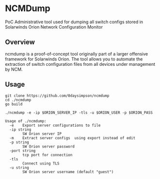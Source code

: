 # NCMDump
PoC Administrative tool used for dumping all switch configs stored in Solarwinds Orion Network Configuration Monitor

## Overview

ncmdump is a proof-of-concept tool originally part of a larger offensive framework for Solarwinds Orion. The tool allows you to automate the extraction of switch configuration files from all devices under management by NCM. 

## Usage
```
git clone https://github.com/0daysimpson/ncmdump 
cd ./ncmdump
go build

./ncmdump -e -ip $ORION_SERVER_IP -tls -u $ORION_USER -p $ORION_PASS

Usage of ./ncmdump:
  -e    Export server configurations to file
  -ip string
        SW Orion server IP
  -m    Extract server configs  using export instead of edit
  -p string
        SW Orion server password
  -port string
        tcp port for connection
  -tls
        Connect using TLS
  -u string
        SW Orion server username (default "guest")
```
